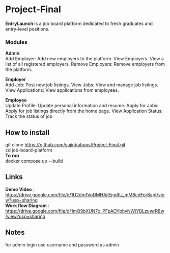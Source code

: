 # Project-Final
**EntryLaunch** is  a job board platform dedicated to fresh graduates and entry-level positions.   

### **Modules**  
**Admin**  
Add Employer: Add new employers to the platform.
View Employers: View a list of all registered employers.
Remove Employers: Remove employers from the platform.    

**Employer**  
Add Job: Post new job listings.
View Jobs: View and manage job listings.
View Applications: View applications from employees.

**Employee**  
Update Profile: Update personal information and resume.
Apply for Jobs: Apply for job listings directly from the home page.
View Application Status: Track the status of job   

## How to install  

git clone https://github.com/sujinbabups/Project-Final.git  
cd job-board-platform  
**To run**  
docker compose up --build  


## Links
**Demo Video** : https://drive.google.com/file/d/1U2dmfVoDMHAjlEjgdtU_mM8cdFer8apt/view?usp=sharing  
**Work flow Diagram** : https://drive.google.com/file/d/1mQ9bXUN7o_PFpAOYphvNWiYBLzuwrR8w/view?usp=sharing  
## Notes  
for admin login use username and password as admin






